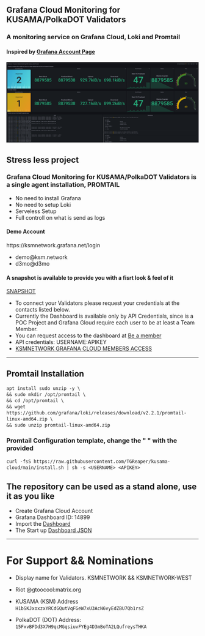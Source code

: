 ## Grafana Cloud Monitoring for KUSAMA/PolkaDOT Validators ##
### A monitoring service on Grafana Cloud, Loki and Promtail ###
#### Inspired by [Grafana Account Page](https://grafana.com/grafana/dashboards/14899) ####

![Dashboard](https://github.com/TGReaper/kusama-cloud/raw/main/Screenshot%20from%202021-08-21%2017-32-29.png)

## Stress less project ###
### Grafana Cloud Monitoring for KUSAMA/PolkaDOT Validators is a single agent installation, PROMTAIL ###
* No need to install Grafana
* No need to setup Loki
* Serveless Setup
* Full controll on what is send as logs

#### Demo Account ####
https<area>://ksmnetwork.grafana.net/login
* demo@ksm<area>.network
* d3mo@d3mo

#### A snapshot is available to provide you with a fisrt look & feel of it ####
[SNAPSHOT](https://ksmnetwork.grafana.net/dashboard/snapshot/CY4DF3m7hQJmdRTt1X9K6TzJ5Z3woErt)

* To connect your Validators please request your credentials at the contacts listed below.
* Currently the Dashboard is available only by API Credentials, since is a POC Project and Grafana Gloud require each user to be at least a Team Member.
* You can request access to the dashboard at [Be a member](https://ksmnetwork.grafana.net/login)
* API credentials: USERNAME:APIKEY
* [KSMNETWORK GRAFANA CLOUD MEMBERS ACCESS](https://ksmnetwork.grafana.net/login)
---
## Promtail Installation ##
```
apt install sudo unzip -y \
&& sudo mkdir /opt/promtail \
&& cd /opt/promtail \
&& wget https://github.com/grafana/loki/releases/download/v2.2.1/promtail-linux-amd64.zip \
&& sudo unzip promtail-linux-amd64.zip
```

### Promtail Configuration template, change the "<USERNAME> <APIKEY>" with the provided ###
```
curl -fsS https://raw.githubusercontent.com/TGReaper/kusama-cloud/main/install.sh | sh -s <USERNAME> <APIKEY>
```

## The repository can be used as a stand alone, use it as you like ##
* Create Grafana Cloud Account 
* Grafana Dashboard ID: 14899
* Import the [Dashboard](https://grafana.com/grafana/dashboards/14899)
* The Start up [Dashboard JSON](https://grafana.com/api/dashboards/14899/revisions/1/download) 

---
# For Support && Nominations #
* Display name for Validators. KSMNETWORK && KSMNETWORK-WEST 
* Riot @gtoocool:matrix.org

* KUSAMA (KSM) Address
```H1bSKJxoxzxYRCdGQutVqFGeW7xU3AcN6vyEdZBU7Qb1rsZ```

* PolkaDOT (DOT) Address:
```15FxvBFDd3X7H9qcMGqsiuvFYEg4D3mBoTA2LQufreysTHKA```
